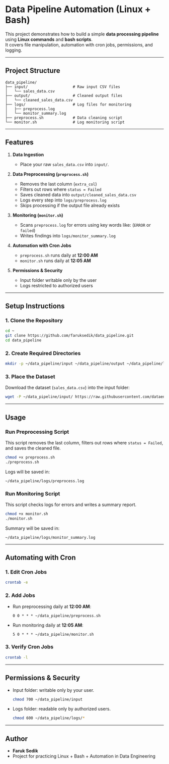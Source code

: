 # Data Pipeline Automation (Linux + Bash)

This project demonstrates how to build a simple **data processing pipeline** using **Linux commands** and **bash scripts**.  
It covers file manipulation, automation with cron jobs, permissions, and logging.

---

## Project Structure
```
data_pipeline/
├── input/                    # Raw input CSV files
│   └── sales_data.csv
├── output/                   # Cleaned output files
│   └── cleaned_sales_data.csv
├── logs/                     # Log files for monitoring
│   ├── preprocess.log
│   └── monitor_summary.log
├── preprocess.sh             # Data cleaning script
└── monitor.sh                # Log monitoring script
```

---

## Features
1. **Data Ingestion**  
   - Place your raw `sales_data.csv` into `input/`.

2. **Data Preprocessing (`preprocess.sh`)**  
   - Removes the last column (`extra_col`)  
   - Filters out rows where `status = Failed`  
   - Saves cleaned data into `output/cleaned_sales_data.csv`  
   - Logs every step into `logs/preprocess.log`  
   - Skips processing if the output file already exists  

3. **Monitoring (`monitor.sh`)**  
   - Scans `preprocess.log` for errors using key words like: (`ERROR` or `failed`)  
   - Writes findings into `logs/monitor_summary.log`  

4. **Automation with Cron Jobs**  
   - `preprocess.sh` runs daily at **12:00 AM**  
   - `monitor.sh` runs daily at **12:05 AM**  

5. **Permissions & Security**  
   - Input folder writable only by the user  
   - Logs restricted to authorized users  

---

## Setup Instructions

### 1. Clone the Repository
```bash
cd ~
git clone https://github.com/faruksedik/data_pipeline.git
cd data_pipeline
```

### 2. Create Required Directories
```bash
mkdir -p ~/data_pipeline/input ~/data_pipeline/output ~/data_pipeline/logs
```

### 3. Place the Dataset
Download the dataset (`sales_data.csv`) into the input folder:
```bash
wget -P ~/data_pipeline/input/ https://raw.githubusercontent.com/dataengineering-community/launchpad/refs/heads/main/Linux/sales_data.csv
```

---

## Usage

### Run Preprocessing Script
This script removes the last column, filters out rows where `status = Failed`, and saves the cleaned file.
```bash
chmod +x preprocess.sh
./preprocess.sh
```

Logs will be saved in:
```
~/data_pipeline/logs/preprocess.log
```

### Run Monitoring Script
This script checks logs for errors and writes a summary report.
```bash
chmod +x monitor.sh
./monitor.sh
```

Summary will be saved in:
```
~/data_pipeline/logs/monitor_summary.log
```

---

## Automating with Cron

### 1. Edit Cron Jobs
```bash
crontab -e
```

### 2. Add Jobs
- Run preprocessing daily at **12:00 AM**:
  ```cron
  0 0 * * * ~/data_pipeline/preprocess.sh
  ```
- Run monitoring daily at **12:05 AM**:
  ```cron
  5 0 * * * ~/data_pipeline/monitor.sh
  ```

### 3. Verify Cron Jobs
```bash
crontab -l
```

---

## Permissions & Security
- Input folder: writable only by your user.
  ```bash
  chmod 700 ~/data_pipeline/input
  ```
- Logs folder: readable only by authorized users.
  ```bash
  chmod 600 ~/data_pipeline/logs/*
  ```

---

## Author
- **Faruk Sedik**  
- Project for practicing Linux + Bash + Automation in Data Engineering
